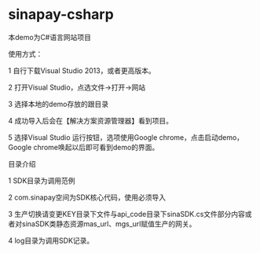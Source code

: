 # sinapay-csharp

本demo为C#语言网站项目

使用方式：

1 自行下载Visual Studio 2013，或者更高版本。

2 打开Visual Studio，点选文件->打开->网站

3 选择本地的demo存放的跟目录

4 成功导入后会在【解决方案资源管理器】看到项目。

5 选择Visual Studio 运行按钮，选项使用Google chrome，点击启动demo，Google chrome唤起以后即可看到demo的界面。

目录介绍

1 SDK目录为调用范例

2 com.sinapay空间为SDK核心代码，使用必须导入

3 生产切换请变更KEY目录下文件与api_code目录下sinaSDK.cs文件部分内容或者对sinaSDK类静态资源mas_url、mgs_url赋值生产的网关。

4 log目录为调用SDK记录。
